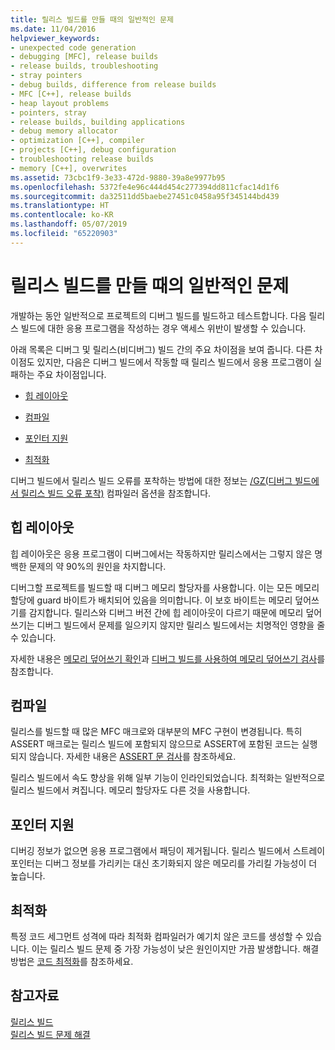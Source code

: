 ```yaml
---
title: 릴리스 빌드를 만들 때의 일반적인 문제
ms.date: 11/04/2016
helpviewer_keywords:
- unexpected code generation
- debugging [MFC], release builds
- release builds, troubleshooting
- stray pointers
- debug builds, difference from release builds
- MFC [C++], release builds
- heap layout problems
- pointers, stray
- release builds, building applications
- debug memory allocator
- optimization [C++], compiler
- projects [C++], debug configuration
- troubleshooting release builds
- memory [C++], overwrites
ms.assetid: 73cbc1f9-3e33-472d-9880-39a8e9977b95
ms.openlocfilehash: 5372fe4e96c444d454c277394dd811cfac14d1f6
ms.sourcegitcommit: da32511dd5baebe27451c0458a95f345144bd439
ms.translationtype: HT
ms.contentlocale: ko-KR
ms.lasthandoff: 05/07/2019
ms.locfileid: "65220903"
---
```

# <a name="common-problems-when-creating-a-release-build"></a>릴리스 빌드를 만들 때의 일반적인 문제

개발하는 동안 일반적으로 프로젝트의 디버그 빌드를 빌드하고 테스트합니다. 다음 릴리스 빌드에 대한 응용 프로그램을 작성하는 경우 액세스 위반이 발생할 수 있습니다.

아래 목록은 디버그 및 릴리스(비디버그) 빌드 간의 주요 차이점을 보여 줍니다. 다른 차이점도 있지만, 다음은 디버그 빌드에서 작동할 때 릴리스 빌드에서 응용 프로그램이 실패하는 주요 차이점입니다.

- [힙 레이아웃](#_core_heap_layout)

- [컴파일](#_core_compilation)

- [포인터 지원](#_core_pointer_support)

- [최적화](#_core_optimizations)

디버그 빌드에서 릴리스 빌드 오류를 포착하는 방법에 대한 정보는 [/GZ(디버그 빌드에서 릴리스 빌드 오류 포착)](reference/gz-enable-stack-frame-run-time-error-checking.md) 컴파일러 옵션을 참조합니다.

##  <a name="_core_heap_layout"></a> 힙 레이아웃

힙 레이아웃은 응용 프로그램이 디버그에서는 작동하지만 릴리스에서는 그렇지 않은 명백한 문제의 약 90%의 원인을 차지합니다.

디버그할 프로젝트를 빌드할 때 디버그 메모리 할당자를 사용합니다. 이는 모든 메모리 할당에 guard 바이트가 배치되어 있음을 의미합니다. 이 보호 바이트는 메모리 덮어쓰기를 감지합니다. 릴리스와 디버그 버전 간에 힙 레이아웃이 다르기 때문에 메모리 덮어쓰기는 디버그 빌드에서 문제를 일으키지 않지만 릴리스 빌드에서는 치명적인 영향을 줄 수 있습니다.

자세한 내용은 [메모리 덮어쓰기 확인](checking-for-memory-overwrites.md)과 [디버그 빌드를 사용하여 메모리 덮어쓰기 검사](using-the-debug-build-to-check-for-memory-overwrite.md)를 참조합니다.

##  <a name="_core_compilation"></a> 컴파일

릴리스를 빌드할 때 많은 MFC 매크로와 대부분의 MFC 구현이 변경됩니다. 특히 ASSERT 매크로는 릴리스 빌드에 포함되지 않으므로 ASSERT에 포함된 코드는 실행되지 않습니다. 자세한 내용은 [ASSERT 문 검사](using-verify-instead-of-assert.md)를 참조하세요.

릴리스 빌드에서 속도 향상을 위해 일부 기능이 인라인되었습니다. 최적화는 일반적으로 릴리스 빌드에서 켜집니다. 메모리 할당자도 다른 것을 사용합니다.

##  <a name="_core_pointer_support"></a> 포인터 지원

디버깅 정보가 없으면 응용 프로그램에서 패딩이 제거됩니다. 릴리스 빌드에서 스트레이 포인터는 디버그 정보를 가리키는 대신 초기화되지 않은 메모리를 가리킬 가능성이 더 높습니다.

##  <a name="_core_optimizations"></a> 최적화

특정 코드 세그먼트 성격에 따라 최적화 컴파일러가 예기치 않은 코드를 생성할 수 있습니다. 이는 릴리스 빌드 문제 중 가장 가능성이 낮은 원인이지만 가끔 발생합니다. 해결 방법은 [코드 최적화](optimizing-your-code.md)를 참조하세요.

## <a name="see-also"></a>참고자료

[릴리스 빌드](release-builds.md)<br/>
[릴리스 빌드 문제 해결](fixing-release-build-problems.md)
